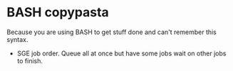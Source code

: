 # BASH copypasta
Because you are using BASH to get stuff done and can't remember this syntax.

- SGE job order. Queue all at once but have some jobs wait on other jobs to finish.
